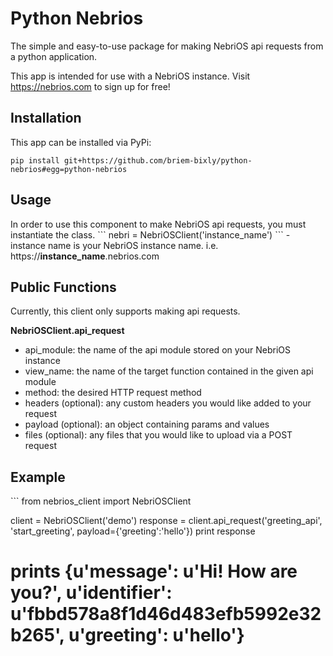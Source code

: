 # Python Nebrios

The simple and easy-to-use package for making NebriOS api requests from a python application.

This app is intended for use with a NebriOS instance. Visit https://nebrios.com to sign up for free!

<h2>Installation</h2>
This app can be installed via PyPi:

```
pip install git+https://github.com/briem-bixly/python-nebrios#egg=python-nebrios
```

<h2>Usage</h2>
In order to use this component to make NebriOS api requests, you must instantiate the class.
```
nebri = NebriOSClient('instance_name')
```
- instance name is your NebriOS instance name. i.e. https://<strong>instance_name</strong>.nebrios.com

<h2>Public Functions</h2>
Currently, this client only supports making api requests.

<strong>NebriOSClient.api_request</strong>
- api_module: the name of the api module stored on your NebriOS instance
- view_name: the name of the target function contained in the given api module
- method: the desired HTTP request method
- headers (optional): any custom headers you would like added to your request
- payload (optional): an object containing params and values
- files (optional): any files that you would like to upload via a POST request

<h2>Example</h2>
```
from nebrios_client import NebriOSClient


client = NebriOSClient('demo')
response = client.api_request('greeting_api', 'start_greeting', payload={'greeting':'hello'})
print response
# prints {u'message': u'Hi! How are you?', u'identifier': u'fbbd578a8f1d46d483efb5992e32b265', u'greeting': u'hello'}
```
